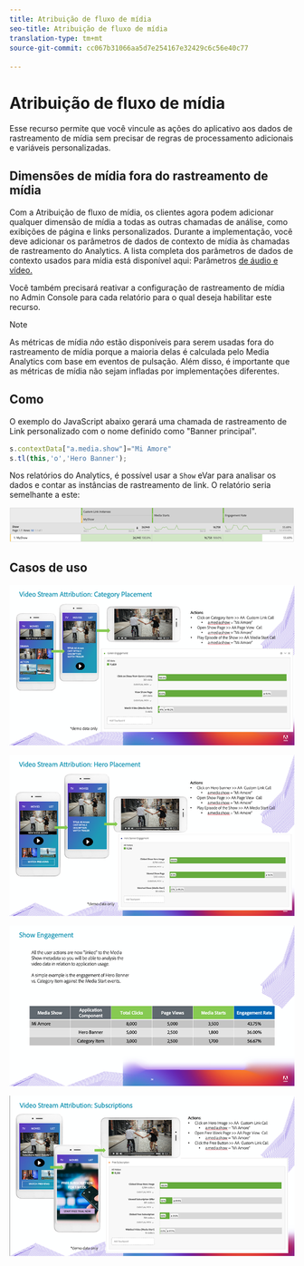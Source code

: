 ```yaml
---
title: Atribuição de fluxo de mídia
seo-title: Atribuição de fluxo de mídia
translation-type: tm+mt
source-git-commit: cc067b31066aa5d7e254167e32429c6c56e40c77

---
```



# Atribuição de fluxo de mídia

Esse recurso permite que você vincule as ações do aplicativo aos dados de rastreamento de mídia sem precisar de regras de processamento adicionais e variáveis personalizadas.

## Dimensões de mídia fora do rastreamento de mídia

Com a Atribuição de fluxo de mídia, os clientes agora podem adicionar qualquer dimensão de mídia a todas as outras chamadas de análise, como exibições de página e links personalizados. Durante a implementação, você deve adicionar os parâmetros de dados de contexto de mídia às chamadas de rastreamento do Analytics. A lista completa dos parâmetros de dados de contexto usados para mídia está disponível aqui: Parâmetros [de áudio e vídeo.](/help/metrics-and-metadata/audio-video-parameters.md)

Você também precisará reativar a configuração de rastreamento de mídia no Admin Console para cada relatório para o qual deseja habilitar este recurso.

>[!NOTE]
>As métricas de mídia _não_ estão disponíveis para serem usadas fora do rastreamento de mídia porque a maioria delas é calculada pelo Media Analytics
>com base em eventos de pulsação. Além disso, é importante que as métricas de mídia não sejam infladas por implementações diferentes.

## Como

O exemplo do JavaScript abaixo gerará uma chamada de rastreamento de Link personalizado com o nome definido como "Banner principal".

```javascript
s.contextData["a.media.show"]="Mi Amore"
s.tl(this,'o','Hero Banner');
```

Nos relatórios do Analytics, é possível usar a `Show` eVar para analisar os dados e contar as instâncias de rastreamento de link. O relatório seria semelhante a este:

![](/assets/myShow-rpt-1.png)

## Casos de uso

![](/assets/vid-stream-attr-category.png)

![](/assets/vid-stream-attr-hero.png)

![](/assets/show-engagement.png)

![](/assets/vid-stream-attr-subs.png)

